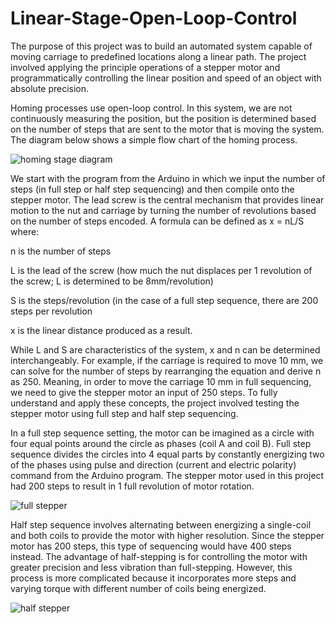 # Linear-Stage-Open-Loop-Control
The purpose of this project was to build an automated system capable of moving carriage to predefined locations along a linear path. The project involved applying the principle operations of a stepper motor and programmatically controlling the linear position and speed of an object with absolute precision.

Homing processes use open-loop control.  In this system, we are not continuously measuring the position, but the position is determined based on the number of steps that are sent to the motor that is moving the system. The diagram below shows a simple flow chart of the homing process.

![homing stage diagram](https://user-images.githubusercontent.com/92079163/136638777-4b46a66a-4aed-48f5-aa82-92fd665c0467.PNG)

We start with the program from the Arduino in which we input the number of steps (in full step or half step sequencing) and then compile onto the stepper motor. The lead screw is the central mechanism that provides linear motion to the nut and carriage by turning the number of revolutions based on the number of steps encoded. A formula can be defined as x = nL/S where:

n is the number of steps 

L is the lead of the screw (how much the nut displaces per 1 revolution of the screw; L is determined to be 8mm/revolution) 

S is the steps/revolution (in the case of a full step sequence, there are 200 steps per revolution

x is the linear distance produced as a result.

While L and S are characteristics of the system, x and n can be determined interchangeably. For example, if the carriage is required to move 10 mm, we can solve for the number of steps by rearranging the equation and derive n as 250. Meaning, in order to move the carriage 10 mm in full sequencing, we need to give the stepper motor an input of 250 steps. To fully understand and apply these concepts, the project involved testing the stepper motor using full step and half step sequencing.

In a full step sequence setting, the motor can be imagined as a circle with four equal points around the circle as phases (coil A and coil B). Full step sequence divides the circles into 4 equal parts by constantly energizing two of the phases using pulse and direction (current and electric polarity) command from the Arduino program. The stepper motor used in this project had 200 steps to result in 1 full revolution of motor rotation.

![full stepper](https://user-images.githubusercontent.com/92079163/136638923-dafe7218-5de4-4b10-8ee6-684709043341.PNG) 

Half step sequence involves alternating between energizing a single-coil and both coils to provide the motor with higher resolution. Since the stepper motor has 200 steps, this type of sequencing would have 400 steps instead. The advantage of half-stepping is for controlling the motor with greater precision and less vibration than full-stepping. However, this process is more complicated because it incorporates more steps and varying torque with different number of coils being energized.

![half stepper](https://user-images.githubusercontent.com/92079163/136638927-e39607b1-7b7b-47ec-bf8e-a4702f6e7cd9.PNG)

